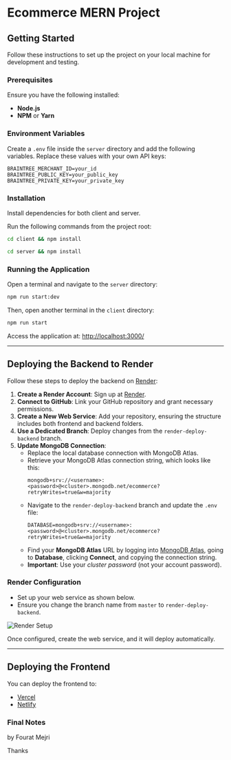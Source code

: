 # Ecommerce MERN Project

## Getting Started

Follow these instructions to set up the project on your local machine for development and testing.

### Prerequisites

Ensure you have the following installed:

- **Node.js**
- **NPM** or **Yarn**

### Environment Variables

Create a `.env` file inside the `server` directory and add the following variables. Replace these values with your own API keys:

```
BRAINTREE_MERCHANT_ID=your_id
BRAINTREE_PUBLIC_KEY=your_public_key
BRAINTREE_PRIVATE_KEY=your_private_key
```

### Installation

Install dependencies for both client and server.

Run the following commands from the project root:

```sh
cd client && npm install
```

```sh
cd server && npm install
```

### Running the Application

Open a terminal and navigate to the `server` directory:

```sh
npm run start:dev
```

Then, open another terminal in the `client` directory:

```sh
npm run start
```

Access the application at: [http://localhost:3000/](http://localhost:3000/)

---

## Deploying the Backend to Render

Follow these steps to deploy the backend on [Render](https://render.com/):

1. **Create a Render Account**: Sign up at [Render](https://render.com/).
2. **Connect to GitHub**: Link your GitHub repository and grant necessary permissions.
3. **Create a New Web Service**: Add your repository, ensuring the structure includes both frontend and backend folders.
4. **Use a Dedicated Branch**: Deploy changes from the `render-deploy-backend` branch.
5. **Update MongoDB Connection**:
   - Replace the local database connection with MongoDB Atlas.
   - Retrieve your MongoDB Atlas connection string, which looks like this:
     ```
     mongodb+srv://<username>:<password>@<cluster>.mongodb.net/ecommerce?retryWrites=true&w=majority
     ```
   - Navigate to the `render-deploy-backend` branch and update the `.env` file:
     ```
     DATABASE=mongodb+srv://<username>:<password>@<cluster>.mongodb.net/ecommerce?retryWrites=true&w=majority
     ```
   - Find your **MongoDB Atlas** URL by logging into [MongoDB Atlas](https://www.mongodb.com/cloud/atlas), going to **Database**, clicking **Connect**, and copying the connection string.
   - **Important**: Use your _cluster password_ (not your account password).

### Render Configuration

- Set up your web service as shown below.
- Ensure you change the branch name from `master` to `render-deploy-backend`.

![Render Setup](assetREADME.md/renderDeployBackendSetup.png)

Once configured, create the web service, and it will deploy automatically.

---

## Deploying the Frontend

You can deploy the frontend to:

- [Vercel](https://vercel.com/)
- [Netlify](https://www.netlify.com/)

### Final Notes

by Fourat Mejri

Thanks
